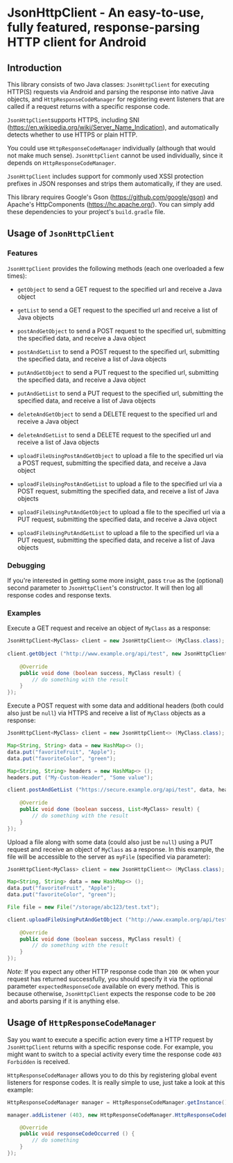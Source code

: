 # JsonHttpClient - An easy-to-use, fully featured, response-parsing HTTP client for Android

## Introduction

This library consists of two Java classes: `JsonHttpClient` for executing HTTP(S) requests via Android and parsing the response into native Java objects, and `HttpResponseCodeManager` for registering event listeners that are called if a request returns with a specific response code.

`JsonHttpClient`supports HTTPS, including SNI (https://en.wikipedia.org/wiki/Server_Name_Indication), and automatically detects whether to use HTTPS or plain HTTP.

You could use `HttpResponseCodeManager` individually (although that would not make much sense). `JsonHttpClient` cannot be used individually, since it depends on `HttpResponseCodeManager`.

`JsonHttpClient` includes support for commonly used XSSI protection prefixes in JSON responses and strips them automatically, if they are used.

This library requires Google's Gson (https://github.com/google/gson) and Apache's HttpComponents (https://hc.apache.org/). You can simply add these dependencies to your project's `build.gradle` file.

## Usage of `JsonHttpClient`

### Features

`JsonHttpClient` provides the following methods (each one overloaded a few times):

- `getObject` to send a GET request to the specified url and receive a Java object

- `getList` to send a GET request to the specified url and receive a list of Java objects

- `postAndGetObject` to send a POST request to the specified url, submitting the specified data, and receive a Java object

- `postAndGetList` to send a POST request to the specified url, submitting the specified data, and receive a list of Java objects

- `putAndGetObject` to send a PUT request to the specified url, submitting the specified data, and receive a Java object

- `putAndGetList` to send a PUT request to the specified url, submitting the specified data, and receive a list of Java objects

- `deleteAndGetObject` to send a DELETE request to the specified url and receive a Java object

- `deleteAndGetList` to send a DELETE request to the specified url and receive a list of Java objects

- `uploadFileUsingPostAndGetObject` to upload a file to the specified url via a POST request, submitting the specified data, and receive a Java object

- `uploadFileUsingPostAndGetList` to upload a file to the specified url via a POST request, submitting the specified data, and receive a list of Java objects

- `uploadFileUsingPutAndGetObject` to upload a file to the specified url via a PUT request, submitting the specified data, and receive a Java object

- `uploadFileUsingPutAndGetList` to upload a file to the specified url via a PUT request, submitting the specified data, and receive a list of Java objects

### Debugging

If you're interested in getting some more insight, pass `true` as the (optional) second parameter to `JsonHttpClient`'s constructor. It will then log all response codes and response texts.

### Examples

Execute a GET request and receive an object of `MyClass` as a response:

```java
JsonHttpClient<MyClass> client = new JsonHttpClient<> (MyClass.class);
                
client.getObject ("http://www.example.org/api/test", new JsonHttpClient.Callback<MyClass> () {
    
    @Override
    public void done (boolean success, MyClass result) {
        // do something with the result
    }
});
```


Execute a POST request with some data and additional headers (both could also just be `null`) via HTTPS and receive a list of `MyClass` objects as a response:

```java
JsonHttpClient<MyClass> client = new JsonHttpClient<> (MyClass.class);

Map<String, String> data = new HashMap<> ();
data.put("favoriteFruit", "Apple");
data.put("favoriteColor", "green");

Map<String, String> headers = new HashMap<> ();
headers.put ("My-Custom-Header", "Some value");

client.postAndGetList ("https://secure.example.org/api/test", data, headers, new JsonHttpClient.Callback<List<MyClass>> () {
    
    @Override
    public void done (boolean success, List<MyClass> result) {
        // do something with the result
    }
});
```


Upload a file along with some data (could also just be `null`) using a PUT request and receive an object of `MyClass` as a response. In this example, the file will be accessible to the server as `myFile` (specified via parameter):

```java
JsonHttpClient<MyClass> client = new JsonHttpClient<> (MyClass.class);

Map<String, String> data = new HashMap<> ();
data.put("favoriteFruit", "Apple");
data.put("favoriteColor", "green");

File file = new File("/storage/abc123/test.txt");

client.uploadFileUsingPutAndGetObject ("http://www.example.org/api/test", file, "myFile", data, new JsonHttpClient.Callback<MyClass> () {
    
    @Override
    public void done (boolean success, MyClass result) {
        // do something with the result
    }
});
```


*Note:* If you expect any other HTTP response code than `200 OK` when your request has returned successfully, you should specify it via the optional parameter `expectedResponseCode` available on every method. This is because otherwise, `JsonHttpClient` expects the response code to be `200` and aborts parsing if it is anything else.



## Usage of `HttpResponseCodeManager`

Say you want to execute a specific action every time a HTTP request by `JsonHttpClient` returns with a specific response code. For example, you might want to switch to a special activity every time the response code `403 Forbidden` is received.

`HttpResponseCodeManager` allows you to do this by registering global event listeners for response codes. It is really simple to use, just take a look at this example:

```java
HttpResponseCodeManager manager = HttpResponseCodeManager.getInstance();

manager.addListener (403, new HttpResponseCodeManager.HttpResponseCodeListener () {

    @Override
    public void responseCodeOccurred () {
        // do something
    }
});
```
